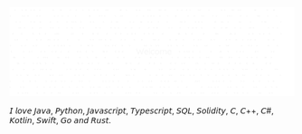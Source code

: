 ![Banner](https://raw.githubusercontent.com/drewbi/drewbi/master/welcome_banner2.svg)

𝘐 𝘭𝘰𝘷𝘦 𝘑𝘢𝘷𝘢, 𝘗𝘺𝘵𝘩𝘰𝘯, 𝘑𝘢𝘷𝘢𝘴𝘤𝘳𝘪𝘱𝘵, 𝘛𝘺𝘱𝘦𝘴𝘤𝘳𝘪𝘱𝘵, 𝘚𝘘𝘓, 𝘚𝘰𝘭𝘪𝘥𝘪𝘵𝘺, 𝘊, 𝘊++, 𝘊#, 𝘒𝘰𝘵𝘭𝘪𝘯, 𝘚𝘸𝘪𝘧𝘵, 𝘎𝘰 𝘢𝘯𝘥 𝘙𝘶𝘴𝘵.
